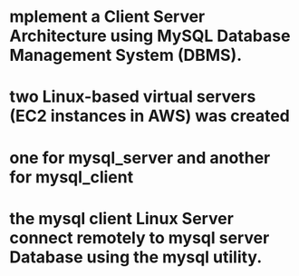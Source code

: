 # mplement a Client Server Architecture using MySQL Database Management System (DBMS).
# two Linux-based virtual servers (EC2 instances in AWS) was created 
# one for mysql_server and another for mysql_client
# the mysql client Linux Server connect remotely to mysql server Database using the mysql utility.